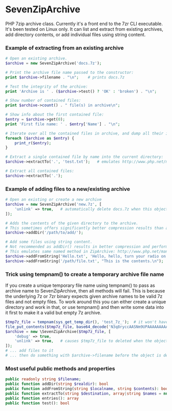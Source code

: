 SevenZipArchive
===============

PHP 7zip archive class.
Currently it's a front end to the 7zr CLI executable. It's been tested on Linux only.
It can list and extract from existing archives, add directory contents, or add individual files using string content.

### Example of extracting from an existing archive
```php
# Open an existing archive.
$archive = new SevenZipArchive('docs.7z');

# Print the archive file name passed to the constructor:
print $archive->filename . "\n";	# prints docs.7z

# Test the integrity of the archive:
print 'Archive is ' . ($archive->test() ? 'OK' : 'broken') . "\n";

# Show number of contained files:
print $archive->count() . " file(s) in archive\n";

# Show info about the first contained file:
$entry = $archive->get(0);
print 'First file name: ' . $entry['Name'] . "\n";

# Iterate over all the contained files in archive, and dump all their info:
foreach ($archive as $entry) {
	print_r($entry);
}

# Extract a single contained file by name into the current directory:
$archive->extractTo('.', 'test.txt');	# emulates http://www.php.net/manual/en/ziparchive.extractto.php

# Extract all contained files:
$archive->extractTo('.');
```

### Example of adding files to a new/existing archive
```php
# Open an existing or create a new archive
$archive = new SevenZipArchive('new.7z', [
	'unlink' => true,	# automatically delete docs.7z when this object is destroyed
]);

# Adds the contents of the given directory to the archive.
# This sometimes offers significantly better compression results than adding files individually.
$archive->addDir('/path/to/add/');

# Add some files using string content.
# Not recommended as addDir() results in better compression and performance.
# This emulates same named method in ZipArchive: http://www.php.net/manual/en/ziparchive.addfromstring.php)
$archive->addFromString('Hello.txt', 'Hello, hello, turn your radio on.');
$archive->addFromString('/path/file.txt', "This is the contents.\n");
```

### Trick using tempnam() to create a temporary archive file name
If you create a unique temporary file name using tempnam() to pass as archive name to SevenZipArchive, then all methods will fail.
This is because the underlying 7z or 7zr binary expects given archive names to be valid 7z files and not empty files.
To work around this you can either create a unique directory and work in that, or use tempnam() and then write some data into it first to make it a valid but empty 7z archive.
```php
$tmp7z_file = tempnam(sys_get_temp_dir(), 'test_7z_');	# it won't have a .7z extension, but that's ok
file_put_contents($tmp7z_file, base64_decode('N3q8ryccAASNm9UPAAAAAAAAAAAAAAAAAAAAAAAAAAA='));	# the binary data of a valid but empty 7z file
$archive = new \SevenZipArchive($tmp7z_file, [
	'debug' => true,
	'unlink' => true,	# causes $tmp7z_file to deleted when the object is destroyed
]);
# ... add files to it
# ... then do something with $archive->filename before the object is destroyed and the temporary file is removed.
```

### Most useful public methods and properties
```php
public readonly string $filename;
public function addDir(string $realdir): bool
public function addFromString(string $localname, string $contents): bool
public function extractTo(string $destination, array|string $names = null): bool
public function entries(): array
public function test(): bool

